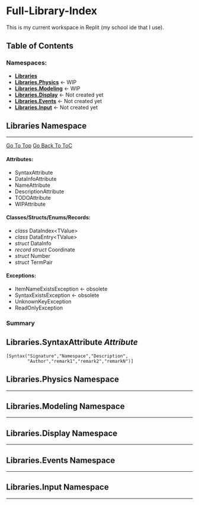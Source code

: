 # Full-Library-Index <a name="top"/>
This is my current workspace in Replit (my school ide that I use). 
## Table of Contents <a name="ToC"/>
### **Namespaces:**
- [**Libraries**](#l.Gen)
- [**Libraries.Physics**](#l.P) <- WIP
- [**Libraries.Modeling**](#l.M) <- WIP
- [**Libraries.Display**](#l.D) <- Not created yet
- [**Libraries.Events**](#l.E) <- Not created yet
- [**Libraries.Input**](#l.I) <- Not created yet

## **Libraries Namespace** <a name="l.Gen"/>
***
[Go To Top](#top)
[Go Back To ToC](#ToC)
#### **Attributes:** <a name="l.Gen.T.Attributes"/>
- SyntaxAttribute
- DataInfoAttribute
- NameAttribute 
- DescriptionAttribute
- TODOAttribute
- WIPAttribute
#### **Classes/Structs/Enums/Records:** <a name="l.Gen.T.Items"/>
- *class* DataIndex&lt;TValue&gt;
- *class* DataEntry&lt;TValue&gt;
- *struct* DataInfo
- *record struct* Coordinate
- *struct* Number
- *struct* TermPair
#### **Exceptions:** <a name="l.Gen.T.Exceptions"/>
- ItemNameExistsException <- obsolete
- SyntaxExistsException <- obsolete
- UnknownKeyException
- ReadOnlyException
### **Summary**

## **Libraries.SyntaxAttribute** *Attribute*
    [Syntax("Signature","Namespace","Description",
            "Author","remark1","remark2","remarkN")]


## **Libraries.Physics Namespace** <a name="l.P"/>
***
## **Libraries.Modeling Namespace** <a name="l.M"/>
***
## **Libraries.Display Namespace** <a name="l.D"/>
***
## **Libraries.Events Namespace** <a name="l.E"/>
***
## **Libraries.Input Namespace** <a name="l.I"/>
***
